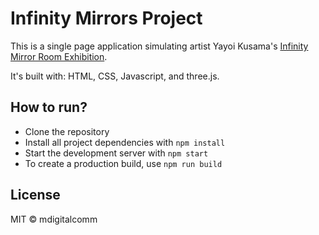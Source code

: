 # Infinity Mirrors Project
This is a single page application simulating artist Yayoi Kusama's [Infinity Mirror Room Exhibition](https://hirshhorn.si.edu/kusama/infinity-rooms/). 

It's built with: HTML, CSS, Javascript, and three.js. 

## How to run?
* Clone the repository
* Install all project dependencies with `npm install`
* Start the development server with `npm start`
* To create a production build, use `npm run build`

## License
MIT © mdigitalcomm
